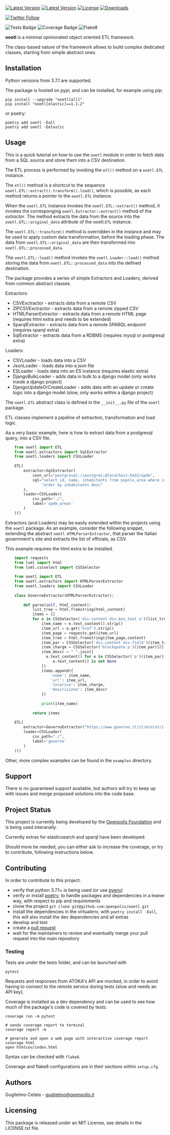 [![Latest Version](https://img.shields.io/pypi/v/ooetl.svg)](https://pypi.python.org/pypi/ooetl)
[![Latest Version](https://img.shields.io/pypi/pyversions/ooetl.svg)](https://pypi.python.org/pypi/ooetl)
[![License](https://img.shields.io/pypi/l/ooetl.svg)](https://pypi.python.org/pypi/ooetl)
[![Downloads](https://pepy.tech/badge/ooetl/month)](https://pepy.tech/project/ooetl/month)

[![Twitter Follow](https://img.shields.io/twitter/follow/openpolislab)](https://twitter.com/openpolislab)

![Tests Badge](https://op-badges.s3.eu-west-1.amazonaws.com/ooetl/tests-badge.svg?2)
![Coverage Badge](https://op-badges.s3.eu-west-1.amazonaws.com/ooetl/coverage-badge.svg?2)
![Flake8](https://op-badges.s3.eu-west-1.amazonaws.com/ooetl/flake8-badge.svg?2)


**ooetl** is a minimal opinionated object oriented ETL framework.

The class-based nature of the framework allows to build complex dedicated classes,
starting from simple abstract ones.


## Installation

Python versions from 3.7.1 are supported.

The package is hosted on pypi, and can be installed, for example using pip:

    pip install --upgrade "ooetl[all]"
    pip install "ooetl[elastic]==1.1.2"

or poetry:

    poetry add ooetl -Eall
    poetry add ooetl -Eelastic


## Usage

This is a quick tutorial on how to use the `ooetl` module in order to fetch
data from a SQL source and store them into a CSV destination.

The ETL process is performed by invoking the `etl()` method on a `ooetl.ETL` instance.

The `etl()` method is a shortcut to the sequence `ooetl.ETL::extract().transform().load()`,
which is possible, as each method returns a pointer to the `ooetl.ETL` instance.

When the `ooetl.ETL` instance invokes the `ooetl.ETL::extract()` method, it invokes the corresponging
`ooetl.Extractor::extract()` method of the *extractor*. The method extracts the data from the source
into the `ooetl.ETL::original_data` attribute of the ooetl.`ETL` instance.

The `ooetl.ETL::transform()` method is overridden in the instance and may be used to apply
custom data transformation, before the loading phase.
The data from `ooetl.ETL::original_data` are then transformed into `ooetl.ETL::processed_data`.

The `ooetl.ETL::load()` method invokes the `ooetl.Loader::load()` method storing the data from
`ooetl.ETL::processed_data` into the defined destination.

The package provides a series of simple Extractors and Loaders, derived from common abstract classes.

Extractors:

- CSVExctractor - extracts data from a remote CSV
- ZIPCSVExctractor - extracts data from a remote zipped CSV
- HTMLParserExtractor - extracts data from a remote HTML page (requires html extra and needs to be extended)
- SparqlExtractor - extracts data from a remote SPARQL endpoint (requires sparql extra)
- SqlExtractor - extracts data from a RDBMS (requires mysql or postgresql extra)

Loaders:

- CSVLoader - loads data into a CSV
- JsonLoader - loads data into a json file
- ESLoader - loads data into an ES instance (requires elastic extra)
- DjangoBulkLoader - adds data in bulk to a django model (only works inside a django project)
- DjangoUpdateOrCreateLoader - adds data with an update or create logic into a django model (slow, only works within a django project)

The `ooetl.ETL` abstract class is defined in the `__init__.py` file of the `ooetl` package.

ETL classes implement a pipeline of extraction, transformation and load logic.

Aa a very basic example, here is how to extract data from a postgresql query, into a CSV file.

```python
    from ooetl import ETL
    from ooetl.extractors import SqlExtractor
    from ooetl.loaders import CSVLoader
    
    ETL(
        extractor=SqlExtractor(
            conn_url="postgresql://postgres:@localhost:5432/opdm",
            sql="select id, name, inhabitants from popolo_area where istat_classification='COM' "
                "order by inhabitants desc"
        ),
        loader=CSVLoader(
            csv_path="./",
            label='opdm_areas'
        )
    )()
```

Extractors (and Loaders) may be easily extended within the projects using the `ooetl` package.
As an example, consider the following snippet, extending the abstract `ooetl.HTMLParserExtractor`, that parser
the Italian government's site and extracts the list of officials, as CSV.

This example requires the html extra to be installed.

```python
    import requests
    from lxml import html
    from lxml.cssselect import CSSSelector
    
    from ooetl import ETL
    from ooetl.extractors import HTMLParserExtractor
    from ooetl.loaders import CSVLoader
    
    class GovernoExtractor(HTMLParserExtractor):
    
        def parse(self, html_content):
            list_tree = html.fromstring(html_content)
            items = []
            for e in CSSSelector('div.content div.box_text a')(list_tree):
                item_name = e.text_content().strip()
                item_url = e.get('href').strip()
                item_page = requests.get(item_url)
                item_tree = html.fromstring(item_page.content)
                item_par = CSSSelector('div.content div.field')(item_tree)[0]
                item_charge = CSSSelector('blockquote p')(item_par)[0].text_content().strip()
                item_descr = " ".join([
                  e.text_content() for e in CSSSelector('p')(item_par)[1:] if\
                     e.text_content() is not None
                ])
                items.append({
                    'nome': item_name,
                    'url': item_url,
                    'incarico': item_charge,
                    'descrizione': item_descr
                })
    
                print(item_name)
    
            return items
    
    ETL(
        extractor=GovernoExtractor("https://www.governo.it/it/ministri-e-sottosegretari"),
        loader=CSVLoader(
            csv_path="./",
            label='governo'
        )
    )()
```

Other, more complex examples can be found in the `examples` directory.

## Support

There is no guaranteed support available, but authors will try to keep up with issues 
and merge proposed solutions into the code base.

## Project Status
This project is currently being developed by the [Openpolis Foundation](https://www.openpolis.it/openpolis-foundation/)
and is being used interanally.

Currently extras for elasticsearch and sparql have been developed.
 
Should more be needed, you can either ask to increase the coverage, or try to contribute, following instructions below.

## Contributing
In order to contribute to this project:
* verify that python 3.7.1+ is being used (or use [pyenv](https://github.com/pyenv/pyenv))
* verify or install [poetry](https://python-poetry.org/), to handle packages and dependencies in a leaner way, 
  with respect to pip and requirements
* clone the project `git clone git@github.com:openpolis/ooetl.git` 
* install the dependencies in the virtualenv, with `poetry install -Eall`,
  this will also install the dev dependencies and all extras
* develop and test 
* create a [pull request](https://docs.github.com/en/github/collaborating-with-pull-requests/proposing-changes-to-your-work-with-pull-requests/about-pull-requests)
* wait for the maintainers to review and eventually merge your pull request into the main repository

### Testing
Tests are under the tests folder, and can be launched with 

    pytest

Requests and responses from ATOKA's API are mocked, in order to avoid having to connect to 
the remote service during tests (slow and needs an API key).

Coverage is installed as a dev dependency and can be used to see how much of the package's code is covered by tests:

    coverage run -m pytest

    # sends coverage report to terminal
    coverage report -m 

    # generate and open a web page with interactive coverage report
    coverage html
    open htmlcov/index.html 

Syntax can be checked with `flake8`.

Coverage and flake8 configurations are in their sections within `setup.cfg`.

## Authors
Guglielmo Celata - guglielmo@openpolis.it

## Licensing
This package is released under an MIT License, see details in the LICENSE.txt file.
